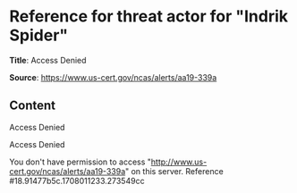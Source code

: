 # Reference for threat actor for "Indrik Spider"

**Title**: Access Denied

**Source**: https://www.us-cert.gov/ncas/alerts/aa19-339a

## Content

Access Denied

Access Denied
 
You don't have permission to access "http://www.us-cert.gov/ncas/alerts/aa19-339a" on this server.
Reference #18.91477b5c.1708011233.273549cc


